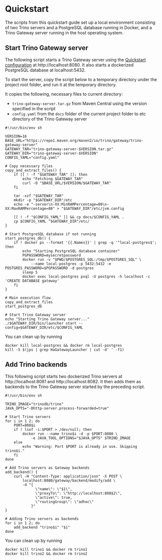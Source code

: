 # Quickstart

The scripts from this quickstart guide set up a local environment consisting of
two Trino servers and a PostgreSQL database running in Docker, and a Trino
Gateway server running in the host operating system. 

## Start Trino Gateway server

The following script starts a Trino Gateway server using the 
[Quickstart configuration](config.yaml) at http://localhost:8080.
It also starts a dockerized PostgreSQL database at localhost:5432.

To start the server, copy the script below to a temporary directory 
under the project root folder, and run it at the temporary directory.

It  copies the following, necessary files to current directory:

- `trino-gateway-server.tar.gz` from Maven Central using the version specified in the script
- `config.yaml` from the `docs` folder of the current project folder to etc directory of the Trino Gateway server

```shell
#!/usr/bin/env sh

VERSION=16
BASE_URL="https://repo1.maven.org/maven2/io/trino/gateway/trino-gateway-server"
GATEWAY_TAR="trino-gateway-server-$VERSION.tar.gz"
GATEWAY_DIR="trino-gateway-server-$VERSION"
CONFIG_YAML="config.yaml"

# Copy necessary files
copy_and_extract_files() {
    if [[ ! -f "$GATEWAY_TAR" ]]; then
        echo "Fetching $GATEWAY_TAR"
        curl -O "$BASE_URL/$VERSION/$GATEWAY_TAR"
    fi

    tar -xzf "$GATEWAY_TAR"
    mkdir -p "$GATEWAY_DIR"/etc
    echo -e "-server\n-XX:MinRAMPercentage=80\n-XX:MaxRAMPercentage=80" > "$GATEWAY_DIR"/etc/jvm.config

    [[ ! -f "$CONFIG_YAML" ]] && cp docs/$CONFIG_YAML .
    cp $CONFIG_YAML "$GATEWAY_DIR"/etc/
}

# Start PostgreSQL database if not running
start_postgres_db() {
    if ! docker ps --format '{{.Names}}' | grep -q '^local-postgres$'; then
        echo "Starting PostgreSQL database container"
        PGPASSWORD=mysecretpassword
        docker run -v "$PWD/$POSTGRES_SQL:/tmp/$POSTGRES_SQL" \
            --name local-postgres -p 5432:5432 -e POSTGRES_PASSWORD=$PGPASSWORD -d postgres
        sleep 5
        docker exec local-postgres psql -U postgres -h localhost -c 'CREATE DATABASE gateway'
    fi
}

# Main execution flow
copy_and_extract_files
start_postgres_db

# Start Trino Gateway server
echo "Starting Trino Gateway server..."
./$GATEWAY_DIR/bin/launcher start --config=$GATEWAY_DIR/etc/$CONFIG_YAML
```

You can clean up by running

```shell
docker kill local-postgres && docker rm local-postgres
kill -5 $(jps | grep HaGatewayLauncher | cut -d' ' -f1)
```

## Add Trino backends

This following script starts two dockerized Trino servers at 
http://localhost:8081 and http://localhost:8082. It then adds them as backends
to the Trino Gateway server started by the preceding script.

```shell
#!/usr/bin/env sh

TRINO_IMAGE="trinodb/trino"
JAVA_OPTS="-Dhttp-server.process-forwarded=true"

# Start Trino servers
for i in 1 2; do
    PORT=808$i
    if ! lsof -i:$PORT > /dev/null; then
        docker run --name trino$i -d -p $PORT:8080 \
            -e JAVA_TOOL_OPTIONS="$JAVA_OPTS" $TRINO_IMAGE
    else
        echo "Warning: Port $PORT is already in use. Skipping trino$i."
    fi
done

# Add Trino servers as Gateway backends
add_backend() {
    curl -H "Content-Type: application/json" -X POST \
        localhost:8080/gateway/backend/modify/add \
        -d "{
              \"name\": \"$1\",
              \"proxyTo\": \"http://localhost:808$2\",
              \"active\": true,
              \"routingGroup\": \"adhoc\"
            }"
}

# Adding Trino servers as backends
for i in 1 2; do
    add_backend "trino$i" "$i"
done
```

You can clean up by running

```shell
docker kill trino1 && docker rm trino1
docker kill trino2 && docker rm trino2
```
